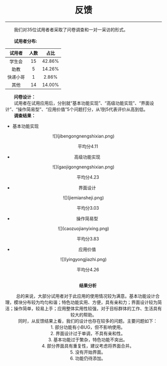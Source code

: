 # <center>反馈


---


　　我们对35位试用者者采取了问卷调查和一对一采访的形式。<br><br>　　**试用者分布:**

|  <center>**试用者** | <center>**人数** | <center><center>**占比**|
| -- | -- | -- |
| <center>学生会 | <center>15 | <center>42.86% |
| <center>助教| <center>5 | <center>14.26% |
| <center>快递小哥 | <center>1 | <center>2.86% |
| <center>其他| <center>14 | <center>14.00% |
 
　　**问卷设计：**<br>
　　试用者在试用应用后，分别就“基本功能实现”、“高级功能实现”、“界面设计”、“操作简易型”、“应用价值”5个问题打分，从1到5代表评价从高到低。<br>
　　**调查结果：**<br>

* 基本功能实现

<center>![](jibengongnengshixian.png)

　　平均分4.11
　
* 高级功能实现

<center>![](gaojigongnengshixian.png)

　　平均分4.23


* 界面设计

<center>![](jiemiansheji.png)

　　平均分3.03

* 操作简易型

<center>![](caozuojianyixing.png)

　　平均分3.83

* 应用价值

<center>![](yingyongjiazhi.png)

　　平均分4.26 <br><br>

　　**结果分析**

　　总的来说，大部分试用者对于此应用的使用情况较为满意。基本功能设计合理，模块分布较为均匀和谐；特色功能实用、方便，具有亲和力；界面设计较为简洁；操作简单，较易上手；应用整体实用性较强，对于目标群体的工作、生活具有较大的帮助。<br>
　　同时，从反馈结果上看，我们的设计也存在较多的问题。主要问题如下：<br>
　　1. 部分功能有小BUG，但不影响使用。<br>
　　2. 界面设计过于单调，不具有亲和性。<br>
　　3. 基本功能过于繁杂，特色功能不突出。<br>
　　4. 部分界面具有重复性，建议考虑将界面合并。<br>
　　5. 没有开始界面。<br>
　　6. 功能仍待添加。<br>
